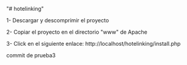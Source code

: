 "# hotelinking" 

1- Descargar y descomprimir el proyecto

2- Copiar el proyecto en el directorio "www" de Apache

3- Click en el siguiente enlace: http://localhost/hotelinking/install.php

commit de prueba3
